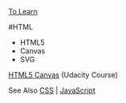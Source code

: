 [To Learn](../toLearn.md)

#HTML
- HTML5
- Canvas
- SVG

[HTML5 Canvas](https://www.udacity.com/course/html5-canvas--ud292) (Udacity Course)

See Also [CSS](../CSS/CSS.md) | [JavaScript](../javascript/notes.md)
